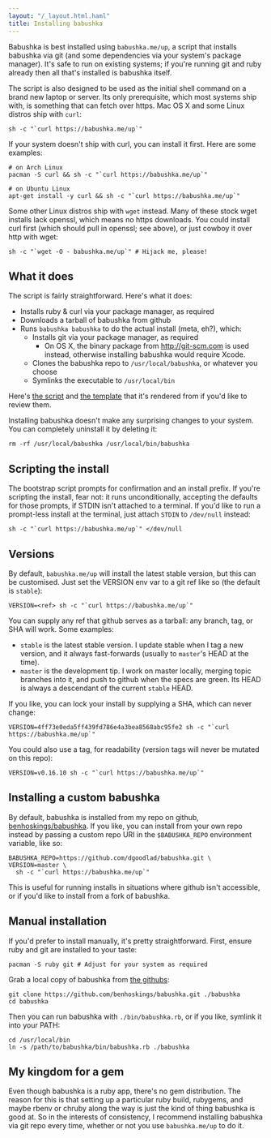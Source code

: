 ```yaml
---
layout: "/_layout.html.haml"
title: Installing babushka
---
```


Babushka is best installed using `babushka.me/up`, a script that installs babushka via git (and some dependencies via your system's package manager). It's safe to run on existing systems; if you're running git and ruby already then all that's installed is babushka itself.

The script is also designed to be used as the initial shell command on a brand new laptop or server. Its only prerequisite, which most systems ship with, is something that can fetch over https. Mac OS X and some Linux distros ship with `curl`:

    sh -c "`curl https://babushka.me/up`"

If your system doesn't ship with curl, you can install it first. Here are some examples:

    # on Arch Linux
    pacman -S curl && sh -c "`curl https://babushka.me/up`"

    # on Ubuntu Linux
    apt-get install -y curl && sh -c "`curl https://babushka.me/up`"

Some other Linux distros ship with `wget` instead. Many of these stock wget installs lack openssl, which means no https downloads. You could install curl first (which should pull in openssl; see above), or just cowboy it over http with wget:

    sh -c "`wget -O - babushka.me/up`" # Hijack me, please!


## What it does

The script is fairly straightforward. Here's what it does:

- Installs ruby & curl via your package manager, as required
- Downloads a tarball of babushka from github
- Runs `babushka babushka` to do the actual install (meta, eh?), which:
  - Installs git via your package manager, as required
    - On OS X, the binary package from http://git-scm.com is used instead, otherwise installing babushka would require Xcode.
  - Clones the babushka repo to `/usr/local/babushka`, or whatever you choose
  - Symlinks the executable to `/usr/local/bin`

Here's [the script](https://babushka.me/up) and [the template](https://github.com/benhoskings/babushka.me/blob/master/app/views/bootstrap/up.sh.erb) that it's rendered from if you'd like to review them.

Installing babushka doesn't make any surprising changes to your system. You can completely uninstall it by deleting it:

    rm -rf /usr/local/babushka /usr/local/bin/babushka


## Scripting the install

The bootstrap script prompts for confirmation and an install prefix. If you're scripting the install, fear not: it runs unconditionally, accepting the defaults for those prompts, if STDIN isn't attached to a terminal. If you'd like to run a prompt-less install at the terminal, just attach `STDIN` to `/dev/null` instead:

    sh -c "`curl https://babushka.me/up`" </dev/null


## Versions

By default, `babushka.me/up` will install the latest stable version, but this can be customised. Just set the VERSION env var to a git ref like so (the default is `stable`):

    VERSION=<ref> sh -c "`curl https://babushka.me/up`"

You can supply any ref that github serves as a tarball: any branch, tag, or SHA will work. Some examples:

- `stable` is the latest stable version. I update stable when I tag a new version, and it always fast-forwards (usually to `master`'s HEAD at the time).
- `master` is the development tip. I work on master locally, merging topic branches into it, and push to github when the specs are green. Its HEAD is always a descendant of the current `stable` HEAD.

If you like, you can lock your install by supplying a SHA, which can never change:

    VERSION=4ff73e0eda5ff439fd786e4a3bea8568abc95fe2 sh -c "`curl https://babushka.me/up`"

You could also use a tag, for readability (version tags will never be mutated on this repo):

    VERSION=v0.16.10 sh -c "`curl https://babushka.me/up`"


## Installing a custom babushka

By default, babushka is installed from my repo on github, [benhoskings/babushka](https://github.com/benhoskings/babushka). If you like, you can install from your own repo instead by passing a custom repo URI in the `$BABUSHKA_REPO` environment variable, like so:

    BABUSHKA_REPO=https://github.com/dgoodlad/babushka.git \
    VERSION=master \
      sh -c "`curl https://babushka.me/up`"

This is useful for running installs in situations where github isn't accessible, or if you'd like to install from a fork of babushka.


## Manual installation

If you'd prefer to install manually, it's pretty straightforward. First, ensure ruby and git are installed to your taste:

    pacman -S ruby git # Adjust for your system as required

Grab a local copy of babushka from [the githubs](https://github.com/benhoskings/babushka):

    git clone https://github.com/benhoskings/babushka.git ./babushka
    cd babushka

Then you can run babushka with `./bin/babushka.rb`, or if you like, symlink it into your PATH:

    cd /usr/local/bin
    ln -s /path/to/babushka/bin/babushka.rb ./babushka


## My kingdom for a gem

Even though babushka is a ruby app, there's no gem distribution. The reason for this is that setting up a particular ruby build, rubygems, and maybe rbenv or chruby along the way is just the kind of thing babushka is good at. So in the interests of consistency, I recommend installing babushka via git repo every time, whether or not you use `babushka.me/up` to do it.
